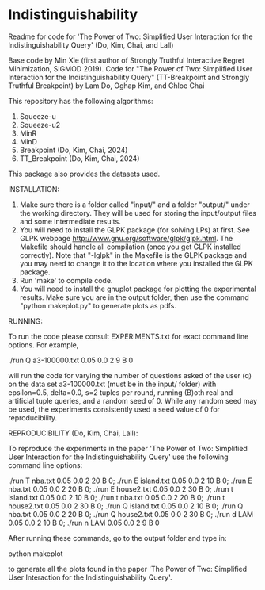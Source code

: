 # Indistinguishability
Readme for code for 'The Power of Two: Simplified User Interaction for the Indistinguishability Query' (Do, Kim, Chai, and Lall)

Base code by Min Xie (first author of Strongly Truthful Interactive Regret Minimization, SIGMOD 2019).
Code for "The Power of Two: Simplified User Interaction for the Indistinguishability Query" (TT-Breakpoint and Strongly Truthful Breakpoint) by Lam Do, Oghap Kim, and Chloe Chai

This repository has the following algorithms:
1. Squeeze-u
2. Squeeze-u2
3. MinR
4. MinD
5. Breakpoint (Do, Kim, Chai, 2024)
6. TT_Breakpoint (Do, Kim, Chai, 2024)

This package also provides the datasets used.

INSTALLATION:

1. Make sure there is a folder called "input/" and a folder "output/" under the working directory. They will be used for storing the input/output files and some intermediate results.
2.  You will need to install the GLPK package (for solving LPs) at first.
        See GLPK webpage <http://www.gnu.org/software/glpk/glpk.html>.
    The Makefile should handle all compilation (once you get GLPK installed correctly).
        Note that "-lglpk" in the Makefile is the GLPK package and you may need to change it to the location where you installed the GLPK package.
3. Run 'make' to compile code.
4. You will need to install the gnuplot package for plotting the experimental results. Make sure you are in the output folder, then use the command "python makeplot.py" to generate plots as pdfs.

RUNNING:

To run the code please consult EXPERIMENTS.txt for exact command line options. For example,

./run Q a3-100000.txt 0.05 0.0 2 9 B 0

will run the code for varying the number of questions asked of the user (q) on the data set a3-100000.txt (must be in the input/ folder) with epsilon=0.5, delta=0.0, s=2 tuples per round, running (B)oth real and artificial tuple queries, and a random seed of 0. While any random seed may be used, the experiments consistently used a seed value of 0 for reproducibility.

REPRODUCIBILITY (Do, Kim, Chai, Lall):

To reproduce the experiments in the paper 'The Power of Two: Simplified User Interaction for the Indistinguishability Query' use the following command line options:

./run T nba.txt 0.05 0.0 2 20 B 0; ./run E island.txt 0.05 0.0 2 10 B 0; ./run E nba.txt 0.05 0.0 2 20 B 0; ./run E house2.txt 0.05 0.0 2 30 B 0; ./run t island.txt 0.05 0.0 2 10 B 0; ./run t nba.txt 0.05 0.0 2 20 B 0; ./run t house2.txt 0.05 0.0 2 30 B 0; ./run Q island.txt 0.05 0.0 2 10 B 0; ./run Q nba.txt 0.05 0.0 2 20 B 0; ./run Q house2.txt 0.05 0.0 2 30 B 0; ./run d LAM 0.05 0.0 2 10 B 0; ./run n LAM 0.05 0.0 2 9 B 0

After running these commands, go to the output folder and type in:

python makeplot

to generate all the plots found in the paper 'The Power of Two: Simplified User Interaction for the Indistinguishability Query'.
